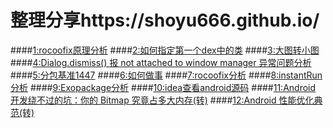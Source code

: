 # 整理分享https://shoyu666.github.io/
####<a href="https://github.com/shoyu666/shoyu666.github.io/blob/master/rocoofixAnalysis.md">1:rocoofix原理分析</a>
####<a href="https://github.com/shoyu666/shoyu666.github.io/blob/master/custom_dex.md">2:如何指定第一个dex中的类</a>
####<a href="https://github.com/shoyu666/shoyu666.github.io/blob/master/bigImageToSmall.md">3:大图转小图</a>
####<a href="https://github.com/shoyu666/shoyu666.github.io/blob/master/not_attached_to_window_manager.md">4:Dialog.dismiss() 报 not attached to window manager 异常问题分析</a>
####<a href="https://github.com/shoyu666/shoyu666.github.io/blob/master/分包基准1447.md">5:分包基准1447</a>
####<a href="https://github.com/shoyu666/shoyu666.github.io/blob/master/如何做事.md">6:如何做事</a>
####<a href="https://github.com/shoyu666/shoyu666.github.io/blob/master/rocoofixAnalysis.md">7:rocoofix分析</a>
####<a href="https://github.com/shoyu666/shoyu666.github.io/blob/master/instantRun分析.md">8:instantRun分析</a>
####<a href="https://github.com/shoyu666/shoyu666.github.io/blob/master/Exopackage分析.md">9:Exopackage分析</a>
####<a href="https://github.com/shoyu666/shoyu666.github.io/blob/master/idea查看android源码.md">10:idea查看android源码</a>
####<a href="http://bugly.qq.com/bbs/forum.php?mod=viewthread&tid=498">11:Android 开发绕不过的坑：你的 Bitmap 究竟占多大内存(转)</a>
####<a href="http://geek.csdn.net/news/detail/106513">12:Android 性能优化典范(转)</a>

